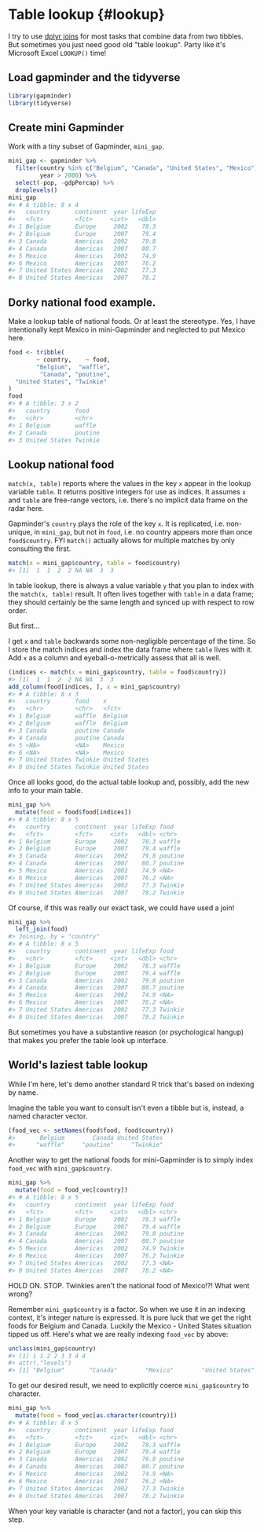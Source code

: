 # Table lookup {#lookup}



<!--Original content: https://stat545.com/bit008_lookup.html-->

I try to use [dplyr joins](#join-cheatsheet) for most tasks that combine data from two tibbles. But sometimes you just need good old "table lookup". Party like it's Microsoft Excel `LOOKUP()` time!

## Load gapminder and the tidyverse


```r
library(gapminder)
library(tidyverse)
```

## Create mini Gapminder

Work with a tiny subset of Gapminder, `mini_gap`.


```r
mini_gap <- gapminder %>% 
  filter(country %in% c("Belgium", "Canada", "United States", "Mexico"),
         year > 2000) %>% 
  select(-pop, -gdpPercap) %>% 
  droplevels()
mini_gap
#> # A tibble: 8 x 4
#>   country       continent  year lifeExp
#>   <fct>         <fct>     <int>   <dbl>
#> 1 Belgium       Europe     2002    78.3
#> 2 Belgium       Europe     2007    79.4
#> 3 Canada        Americas   2002    79.8
#> 4 Canada        Americas   2007    80.7
#> 5 Mexico        Americas   2002    74.9
#> 6 Mexico        Americas   2007    76.2
#> 7 United States Americas   2002    77.3
#> 8 United States Americas   2007    78.2
```

## Dorky national food example.

Make a lookup table of national foods. Or at least the stereotype. Yes, I have intentionally kept Mexico in mini-Gapminder and neglected to put Mexico here.


```r
food <- tribble(
        ~ country,    ~ food,
        "Belgium",  "waffle",
         "Canada", "poutine",
  "United States", "Twinkie"
)
food
#> # A tibble: 3 x 2
#>   country       food   
#>   <chr>         <chr>  
#> 1 Belgium       waffle 
#> 2 Canada        poutine
#> 3 United States Twinkie
```

## Lookup national food

`match(x, table)` reports where the values in the key `x` appear in the lookup variable `table`. It returns positive integers for use as indices. It assumes `x` and `table` are free-range vectors, i.e. there's no implicit data frame on the radar here.

Gapminder's `country` plays the role of the key `x`. It is replicated, i.e. non-unique, in `mini_gap`, but not in `food`, i.e. no country appears more than once `food$country`. FYI `match()` actually allows for multiple matches by only consulting the first.


```r
match(x = mini_gap$country, table = food$country)
#> [1]  1  1  2  2 NA NA  3  3
```

In table lookup, there is always a value variable `y` that you plan to index with the `match(x, table)` result.  It often lives together with `table` in a data frame; they should certainly be the same length and synced up with respect to row order.

But first...

I get `x` and `table` backwards some non-negligible percentage of the time. So I store the match indices and index the data frame where `table` lives with it. Add `x` as a column and eyeball-o-metrically assess that all is well.


```r
(indices <- match(x = mini_gap$country, table = food$country))
#> [1]  1  1  2  2 NA NA  3  3
add_column(food[indices, ], x = mini_gap$country)
#> # A tibble: 8 x 3
#>   country       food    x            
#>   <chr>         <chr>   <fct>        
#> 1 Belgium       waffle  Belgium      
#> 2 Belgium       waffle  Belgium      
#> 3 Canada        poutine Canada       
#> 4 Canada        poutine Canada       
#> 5 <NA>          <NA>    Mexico       
#> 6 <NA>          <NA>    Mexico       
#> 7 United States Twinkie United States
#> 8 United States Twinkie United States
```

Once all looks good, do the actual table lookup and, possibly, add the new info to your main table.


```r
mini_gap %>% 
  mutate(food = food$food[indices])
#> # A tibble: 8 x 5
#>   country       continent  year lifeExp food   
#>   <fct>         <fct>     <int>   <dbl> <chr>  
#> 1 Belgium       Europe     2002    78.3 waffle 
#> 2 Belgium       Europe     2007    79.4 waffle 
#> 3 Canada        Americas   2002    79.8 poutine
#> 4 Canada        Americas   2007    80.7 poutine
#> 5 Mexico        Americas   2002    74.9 <NA>   
#> 6 Mexico        Americas   2007    76.2 <NA>   
#> 7 United States Americas   2002    77.3 Twinkie
#> 8 United States Americas   2007    78.2 Twinkie
```

Of course, if this was really our exact task, we could have used a join!


```r
mini_gap %>% 
  left_join(food)
#> Joining, by = "country"
#> # A tibble: 8 x 5
#>   country       continent  year lifeExp food   
#>   <chr>         <fct>     <int>   <dbl> <chr>  
#> 1 Belgium       Europe     2002    78.3 waffle 
#> 2 Belgium       Europe     2007    79.4 waffle 
#> 3 Canada        Americas   2002    79.8 poutine
#> 4 Canada        Americas   2007    80.7 poutine
#> 5 Mexico        Americas   2002    74.9 <NA>   
#> 6 Mexico        Americas   2007    76.2 <NA>   
#> 7 United States Americas   2002    77.3 Twinkie
#> 8 United States Americas   2007    78.2 Twinkie
```

But sometimes you have a substantive reason (or psychological hangup) that makes you prefer the table look up interface.

## World's laziest table lookup

While I'm here, let's demo another standard R trick that's based on indexing by name.

Imagine the table you want to consult isn't even a tibble but is, instead, a named character vector.


```r
(food_vec <- setNames(food$food, food$country))
#>       Belgium        Canada United States 
#>      "waffle"     "poutine"     "Twinkie"
```

Another way to get the national foods for mini-Gapminder is to simply index `food_vec` with `mini_gap$country`.


```r
mini_gap %>% 
  mutate(food = food_vec[country])
#> # A tibble: 8 x 5
#>   country       continent  year lifeExp food   
#>   <fct>         <fct>     <int>   <dbl> <chr>  
#> 1 Belgium       Europe     2002    78.3 waffle 
#> 2 Belgium       Europe     2007    79.4 waffle 
#> 3 Canada        Americas   2002    79.8 poutine
#> 4 Canada        Americas   2007    80.7 poutine
#> 5 Mexico        Americas   2002    74.9 Twinkie
#> 6 Mexico        Americas   2007    76.2 Twinkie
#> 7 United States Americas   2002    77.3 <NA>   
#> 8 United States Americas   2007    78.2 <NA>
```

HOLD ON. STOP. Twinkies aren't the national food of Mexico!?! What went wrong?

Remember `mini_gap$country` is a factor. So when we use it in an indexing context, it's integer nature is expressed. It is pure luck that we get the right foods for Belgium and Canada. Luckily the Mexico - United States situation tipped us off. Here's what we are really indexing `food_vec` by above:


```r
unclass(mini_gap$country)
#> [1] 1 1 2 2 3 3 4 4
#> attr(,"levels")
#> [1] "Belgium"       "Canada"        "Mexico"        "United States"
```

To get our desired result, we need to explicitly coerce `mini_gap$country` to character.


```r
mini_gap %>% 
  mutate(food = food_vec[as.character(country)])
#> # A tibble: 8 x 5
#>   country       continent  year lifeExp food   
#>   <fct>         <fct>     <int>   <dbl> <chr>  
#> 1 Belgium       Europe     2002    78.3 waffle 
#> 2 Belgium       Europe     2007    79.4 waffle 
#> 3 Canada        Americas   2002    79.8 poutine
#> 4 Canada        Americas   2007    80.7 poutine
#> 5 Mexico        Americas   2002    74.9 <NA>   
#> 6 Mexico        Americas   2007    76.2 <NA>   
#> 7 United States Americas   2002    77.3 Twinkie
#> 8 United States Americas   2007    78.2 Twinkie
```

When your key variable is character (and not a factor), you can skip this step.



<!--STAT 545 external resources/content-->
[useR-2014-dropbox]: https://www.dropbox.com/sh/i8qnluwmuieicxc/AAAgt9tIKoIm7WZKIyK25lh6a
[Tidy data using Lord of the Rings]: https://github.com/jennybc/lotr-tidy#readme
[ggplot2 tutorial]: https://github.com/jennybc/ggplot2-tutorial
[R Graph Catalog]: https://github.com/jennybc/r-graph-catalog

<!--Packages: main link-->
[dplyr]: https://dplyr.tidyverse.org
[tidyr]: https://tidyr.tidyverse.org
[ggplot2]: https://ggplot2.tidyverse.org
[tidyverse]: https://tidyverse.tidyverse.org
[stringr]: https://stringr.tidyverse.org
[forcats]: https://forcats.tidyverse.org
[purrr]: https://purrr.tidyverse.org
[readr]: https://readr.tidyverse.org
[fs]: https://fs.r-lib.org/index.html
[glue]: https://glue.tidyverse.org
[testthat]: https://testthat.r-lib.org
[ellipsis]: https://ellipsis.r-lib.org
[lubridate]: https://lubridate.tidyverse.org
[devtools]: https://devtools.r-lib.org
[roxygen2]: https://roxygen2.r-lib.org
[knitr]: https://github.com/yihui/knitr
[usethis]: https://usethis.r-lib.org
[xml2]: https://xml2.r-lib.org
[httr]: https://httr.r-lib.org
[rvest]: https://rvest.tidyverse.org
[Shiny]: https://shiny.rstudio.com
[gh]: https://github.com/r-lib/gh
[plyr]: http://plyr.had.co.nz
[magrittr]: https://magrittr.tidyverse.org
[googlesheets]: https://github.com/jennybc/googlesheets
[gapminder]: https://github.com/jennybc/gapminder
[stringi]: http://www.gagolewski.com/software/stringi/
[rex]: https://github.com/kevinushey/rex
[lattice]: http://lattice.r-forge.r-project.org
[RColorBrewer]: https://cloud.r-project.org/package=RColorBrewer
[gridExtra]: https://cloud.r-project.org/package=gridExtra
[rebird]: https://docs.ropensci.org/rebird/
[geonames]: https://docs.ropensci.org/geonames/
[rplos]: https://docs.ropensci.org/rplos/
[gender]: https://docs.ropensci.org/gender/
[genderdata]: https://docs.ropensci.org/genderdata/
[curl]: https://jeroen.cran.dev/curl
[jsonlite]: https://github.com/jeroen/jsonlite
[shinythemes]: https://rstudio.github.io/shinythemes/
[shinyjs]: https://deanattali.com/shinyjs/
[leaflet]: https://rstudio.github.io/leaflet/
[ggvis]: https://ggvis.rstudio.com
[shinydashboard]: https://rstudio.github.io/shinydashboard/

<!--Packages: vignettes & CRAN/GitHub links-->
[Introduction to dplyr]: https://dplyr.tidyverse.org/articles/dplyr.html
[Window functions]: https://dplyr.tidyverse.org/articles/window-functions.html
[Two-table verbs]: https://dplyr.tidyverse.org/articles/two-table.html
[Do more with dates and times in R]: https://lubridate.tidyverse.org/articles/lubridate.html
[dplyr-cran]: https://cloud.r-project.org/package=dplyr
[dplyr-github]: https://github.com/hadley/dplyr

<!--Bookdowns: main link-->
[Happy Git and GitHub for the useR]: https://happygitwithr.com
[R for Data Science]: https://r4ds.had.co.nz
[The tidyverse style guide]: https://style.tidyverse.org
[Advanced R]: http://adv-r.had.co.nz
[Tidyverse design principles]: https://principles.tidyverse.org
[R Packages]: https://r-pkgs.org/index.html
[R Graphics Cookbook]: http://shop.oreilly.com/product/0636920023135.do
[Cookbook for R]: http://www.cookbook-r.com 
[ggplot2: Elegant Graphics for Data Analysis]: https://ggplot2-book.org/index.html

<!--Bookdowns: specific chapters-->
[adv-r-fxn-args]: http://adv-r.had.co.nz/Functions.html#function-arguments
[r4ds-transform]: https://r4ds.had.co.nz/transform.html
[r4ds-readr-strings]: https://r4ds.had.co.nz/data-import.html#readr-strings

<!--RStudio Cheat Sheets--> 
[RStudio Data Transformation Cheat Sheet]: https://github.com/rstudio/cheatsheets/raw/master/data-transformation.pdf
[Regular Expressions in R Cheat Sheet]: https://github.com/rstudio/cheatsheets/raw/master/regex.pdf
[Shiny Cheat Sheet]: https://shiny.rstudio.com/articles/cheatsheet.html

<!--Blog posts, slides, & papers-->
["minimal make: a minimal tutorial on make"]: https://kbroman.org/minimal_make/
["Let the Data Flow: Pipelines in R with dplyr and magrittr"]: https://github.com/tjmahr/MadR_Pipelines
["Hands-on dplyr tutorial for faster data manipulation in R"]: https://www.dataschool.io/dplyr-tutorial-for-faster-data-manipulation-in-r/
["Writing R Extensions"]: https://cloud.r-project.org/doc/manuals/r-release/R-exts.html
["The Absolute Minimum Every Software Developer Absolutely, Positively Must Know About Unicode and Character Sets (No Excuses!)"]: https://www.joelonsoftware.com/2003/10/08/the-absolute-minimum-every-software-developer-absolutely-positively-must-know-about-unicode-and-character-sets-no-excuses/
["What Every Programmer Absolutely, Positively Needs To Know About Encodings And Character Sets To Work With Text"]: http://kunststube.net/encoding/
["3 Steps to Fix Encoding Problems in Ruby"]: https://www.justinweiss.com/articles/3-steps-to-fix-encoding-problems-in-ruby/
["My favorite RGB color"]: https://manyworldstheory.com/2013/01/15/my-favorite-rgb-color/

<!--Papers/Books Cited-->
["Dates and Times Made Easy with lubridate"]: https://www.jstatsoft.org/article/view/v040i03
["testthat: Get Started with Testing"]: https://journal.r-project.org/archive/2011-1/RJournal_2011-1_Wickham.pdf
["Let's Practice What We Preach"]: https://www.jstor.org/stable/3087382?seq=1#page_scan_tab_contents
[Creating More Effective Graphs]: https://www.amazon.com/Creating-Effective-Graphs-Naomi-Robbins/dp/0985911123
["Escaping RGBland: Selecting Colors for Statistical Graphs"]: https://eeecon.uibk.ac.at/~zeileis/papers/Zeileis+Hornik+Murrell-2009.pdf
["A layered grammar of graphics"]: https://vita.had.co.nz/papers/layered-grammar.html
[Managing Projects with GNU Make, 3rd Edition]: http://shop.oreilly.com/product/9780596006105.do
["Why Should Engineers and Scientists Be Worried About Color?"]: https://www.google.com/url?sa=t&rct=j&q=&esrc=s&source=web&cd=2&cad=rja&uact=8&ved=2ahUKEwi0xYqJ8JbjAhWNvp4KHViYDxsQFjABegQIABAC&url=https%3A%2F%2Fwww.researchgate.net%2Fprofile%2FAhmed_Elhattab2%2Fpost%2FPlease_suggest_some_good_3D_plot_tool_Software_for_surface_plot%2Fattachment%2F5c05ba35cfe4a7645506948e%2FAS%253A699894335557644%25401543879221725%2Fdownload%2FWhy%2BShould%2BEngineers%2Band%2BScientists%2BBe%2BWorried%2BAbout%2BColor_.pdf&usg=AOvVaw1qwjjGMd7h_z6TLUjzu7Nb

<!--Misc.-->
[rOpenSci]: https://ropensci.org
[wiki-snake-case]: https://en.wikipedia.org/wiki/Snake_case
[Janus]: https://en.wikipedia.org/wiki/Janus
